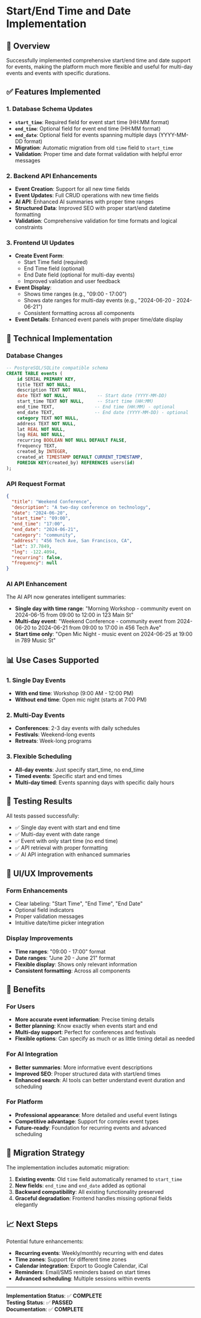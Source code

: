 # Start/End Time and Date Implementation

## 🎯 **Overview**
Successfully implemented comprehensive start/end time and date support for events, making the platform much more flexible and useful for multi-day events and events with specific durations.

## ✅ **Features Implemented**

### **1. Database Schema Updates**
- **`start_time`**: Required field for event start time (HH:MM format)
- **`end_time`**: Optional field for event end time (HH:MM format)  
- **`end_date`**: Optional field for events spanning multiple days (YYYY-MM-DD format)
- **Migration**: Automatic migration from old `time` field to `start_time`
- **Validation**: Proper time and date format validation with helpful error messages

### **2. Backend API Enhancements**
- **Event Creation**: Support for all new time fields
- **Event Updates**: Full CRUD operations with new time fields
- **AI API**: Enhanced AI summaries with proper time ranges
- **Structured Data**: Improved SEO with proper start/end datetime formatting
- **Validation**: Comprehensive validation for time formats and logical constraints

### **3. Frontend UI Updates**
- **Create Event Form**: 
  - Start Time field (required)
  - End Time field (optional)
  - End Date field (optional for multi-day events)
  - Improved validation and user feedback
- **Event Display**: 
  - Shows time ranges (e.g., "09:00 - 17:00")
  - Shows date ranges for multi-day events (e.g., "2024-06-20 - 2024-06-21")
  - Consistent formatting across all components
- **Event Details**: Enhanced event panels with proper time/date display

## 🔧 **Technical Implementation**

### **Database Changes**
```sql
-- PostgreSQL/SQLite compatible schema
CREATE TABLE events (
    id SERIAL PRIMARY KEY,
    title TEXT NOT NULL,
    description TEXT NOT NULL,
    date TEXT NOT NULL,           -- Start date (YYYY-MM-DD)
    start_time TEXT NOT NULL,     -- Start time (HH:MM)
    end_time TEXT,               -- End time (HH:MM) - optional
    end_date TEXT,               -- End date (YYYY-MM-DD) - optional
    category TEXT NOT NULL,
    address TEXT NOT NULL,
    lat REAL NOT NULL,
    lng REAL NOT NULL,
    recurring BOOLEAN NOT NULL DEFAULT FALSE,
    frequency TEXT,
    created_by INTEGER,
    created_at TIMESTAMP DEFAULT CURRENT_TIMESTAMP,
    FOREIGN KEY(created_by) REFERENCES users(id)
);
```

### **API Request Format**
```json
{
  "title": "Weekend Conference",
  "description": "A two-day conference on technology",
  "date": "2024-06-20",
  "start_time": "09:00",
  "end_time": "17:00",
  "end_date": "2024-06-21",
  "category": "community",
  "address": "456 Tech Ave, San Francisco, CA",
  "lat": 37.7849,
  "lng": -122.4094,
  "recurring": false,
  "frequency": null
}
```

### **AI API Enhancement**
The AI API now generates intelligent summaries:
- **Single day with time range**: "Morning Workshop - community event on 2024-06-15 from 09:00 to 12:00 in 123 Main St"
- **Multi-day event**: "Weekend Conference - community event from 2024-06-20 to 2024-06-21 from 09:00 to 17:00 in 456 Tech Ave"
- **Start time only**: "Open Mic Night - music event on 2024-06-25 at 19:00 in 789 Music St"

## 📊 **Use Cases Supported**

### **1. Single Day Events**
- **With end time**: Workshop (9:00 AM - 12:00 PM)
- **Without end time**: Open mic night (starts at 7:00 PM)

### **2. Multi-Day Events**
- **Conferences**: 2-3 day events with daily schedules
- **Festivals**: Weekend-long events
- **Retreats**: Week-long programs

### **3. Flexible Scheduling**
- **All-day events**: Just specify start_time, no end_time
- **Timed events**: Specific start and end times
- **Multi-day timed**: Events spanning days with specific daily hours

## 🧪 **Testing Results**

All tests passed successfully:
- ✅ Single day event with start and end time
- ✅ Multi-day event with date range
- ✅ Event with only start time (no end time)
- ✅ API retrieval with proper formatting
- ✅ AI API integration with enhanced summaries

## 🎨 **UI/UX Improvements**

### **Form Enhancements**
- Clear labeling: "Start Time", "End Time", "End Date"
- Optional field indicators
- Proper validation messages
- Intuitive date/time picker integration

### **Display Improvements**
- **Time ranges**: "09:00 - 17:00" format
- **Date ranges**: "June 20 - June 21" format
- **Flexible display**: Shows only relevant information
- **Consistent formatting**: Across all components

## 🚀 **Benefits**

### **For Users**
- **More accurate event information**: Precise timing details
- **Better planning**: Know exactly when events start and end
- **Multi-day support**: Perfect for conferences and festivals
- **Flexible options**: Can specify as much or as little timing detail as needed

### **For AI Integration**
- **Better summaries**: More informative event descriptions
- **Improved SEO**: Proper structured data with start/end times
- **Enhanced search**: AI tools can better understand event duration and scheduling

### **For Platform**
- **Professional appearance**: More detailed and useful event listings
- **Competitive advantage**: Support for complex event types
- **Future-ready**: Foundation for recurring events and advanced scheduling

## 🔄 **Migration Strategy**

The implementation includes automatic migration:
1. **Existing events**: Old `time` field automatically renamed to `start_time`
2. **New fields**: `end_time` and `end_date` added as optional
3. **Backward compatibility**: All existing functionality preserved
4. **Graceful degradation**: Frontend handles missing optional fields elegantly

## 📈 **Next Steps**

Potential future enhancements:
- **Recurring events**: Weekly/monthly recurring with end dates
- **Time zones**: Support for different time zones
- **Calendar integration**: Export to Google Calendar, iCal
- **Reminders**: Email/SMS reminders based on start times
- **Advanced scheduling**: Multiple sessions within events

---

**Implementation Status**: ✅ **COMPLETE**  
**Testing Status**: ✅ **PASSED**  
**Documentation**: ✅ **COMPLETE** 